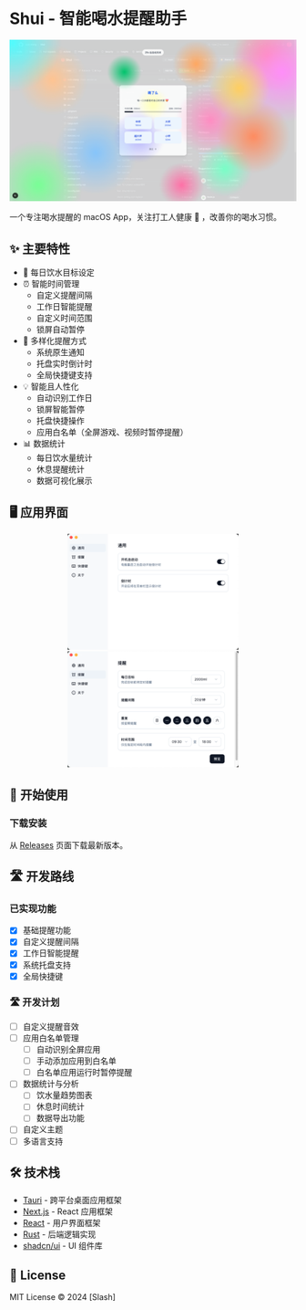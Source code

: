 # Shui - 智能喝水提醒助手

<p align="center">
  <img src="public/screenshot-1.png" alt="Shui Screenshot" width="600"/>
</p>

一个专注喝水提醒的 macOS App，关注打工人健康 💪 ，改善你的喝水习惯。

## ✨ 主要特性

- 🎯 每日饮水目标设定
- ⏰ 智能时间管理
  - 自定义提醒间隔
  - 工作日智能提醒
  - 自定义时间范围
  - 锁屏自动暂停
- 🔔 多样化提醒方式
  - 系统原生通知
  - 托盘实时倒计时
  - 全局快捷键支持
- 💡 智能且人性化
  - 自动识别工作日
  - 锁屏智能暂停
  - 托盘快捷操作
  - 应用白名单（全屏游戏、视频时暂停提醒）
- 📊 数据统计
  - 每日饮水量统计
  - 休息提醒统计
  - 数据可视化展示

## 🖥 应用界面

<p align="center">
  <img src="public/screenshot-2.png" alt="Settings" width="300"/>
  <br/>
  <img src="public/screenshot-3.png" alt="Notification" width="300"/>
</p>

## 🚀 开始使用

### 下载安装

从 [Releases](https://github.com/rock-zhang/Shui/releases/) 页面下载最新版本。

## 🛣 开发路线

### 已实现功能

- [x] 基础提醒功能
- [x] 自定义提醒间隔
- [x] 工作日智能提醒
- [x] 系统托盘支持
- [x] 全局快捷键

### 🛣 开发计划

- [ ] 自定义提醒音效
- [ ] 应用白名单管理
  - [ ] 自动识别全屏应用
  - [ ] 手动添加应用到白名单
  - [ ] 白名单应用运行时暂停提醒
- [ ] 数据统计与分析
  - [ ] 饮水量趋势图表
  - [ ] 休息时间统计
  - [ ] 数据导出功能
- [ ] 自定义主题
- [ ] 多语言支持

## 🛠 技术栈

- [Tauri](https://tauri.app/) - 跨平台桌面应用框架
- [Next.js](https://nextjs.org/) - React 应用框架
- [React](https://reactjs.org/) - 用户界面框架
- [Rust](https://www.rust-lang.org/) - 后端逻辑实现
- [shadcn/ui](https://ui.shadcn.com/) - UI 组件库

## 📝 License

MIT License © 2024 [Slash]

